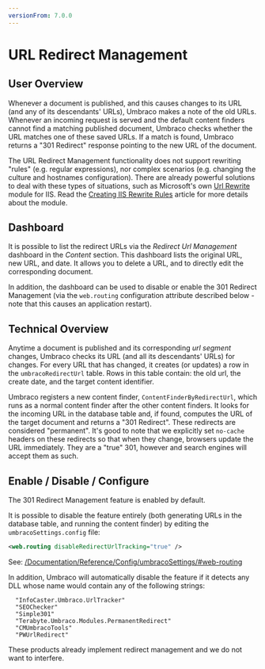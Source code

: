 ```yaml
---
versionFrom: 7.0.0
---
```


# URL Redirect Management

## User Overview

Whenever a document is published, and this causes changes to its URL (and any of its descendants' URLs), Umbraco makes a note of the old URLs. Whenever an incoming request is served and the default content finders cannot find a matching published document, Umbraco checks whether the URL matches one of these saved URLs. If a match is found, Umbraco returns a "301 Redirect" response pointing to the new URL of the document.

The URL Redirect Management functionality does not support rewriting "rules" (e.g. regular expressions), nor complex scenarios (e.g. changing the culture and hostnames configuration). There are already powerful solutions to deal with these types of situations, such as Microsoft's own [Url Rewrite](https://www.iis.net/downloads/microsoft/url-rewrite) module for IIS. Read the [Creating IIS Rewrite Rules](../IISRewriteRules) article for more details about the module.

## Dashboard

It is possible to list the redirect URLs via the *Redirect Url Management* dashboard in the *Content* section. This dashboard lists the original URL, new URL, and date. It allows you to delete a URL, and to directly edit the corresponding document.

In addition, the dashboard can be used to disable or enable the 301 Redirect Management (via the `web.routing` configuration attribute described below - note that this causes an application restart).

## Technical Overview

Anytime a document is published and its corresponding *url segment* changes, Umbraco checks its URL (and all its descendants' URLs) for changes. For every URL that has changed, it creates (or updates) a row in the `umbracoRedirectUrl` table. Rows in this table contain: the old url, the create date, and the target content identifier.

Umbraco registers a new content finder, `ContentFinderByRedirectUrl`, which runs as a normal content finder after the other content finders. It looks for the incoming URL in the database table and, if found, computes the URL of the target document and returns a "301 Redirect". These redirects are considered "permanent".  It's good to note that we explicitly set `no-cache` headers on these redirects so that when they change, browsers update the URL immediately. They are a "true" 301, however and search engines will accept them as such.

## Enable / Disable / Configure

The 301 Redirect Management feature is enabled by default.

It is possible to disable the feature entirely (both generating URLs in the database table, and running the content finder) by editing the `umbracoSettings.config` file:

```xml
<web.routing disableRedirectUrlTracking="true" />
```

See: [/Documentation/Reference/Config/umbracoSettings/#web-routing](/Documentation/Reference/Config/umbracoSettings/#web-routing)

In addition, Umbraco will automatically disable the feature if it detects any DLL whose name would contain any of the following strings: 

      "InfoCaster.Umbraco.UrlTracker"
      "SEOChecker"
      "Simple301"
      "Terabyte.Umbraco.Modules.PermanentRedirect"
      "CMUmbracoTools"
      "PWUrlRedirect"

These products already implement redirect management and we do not want to interfere.
